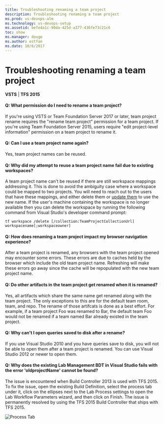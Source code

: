 ```yaml
---
title: Troubleshooting renaming a team project
description: Troubleshooting renaming a team project
ms.prod: vs-devops-alm
ms.technology: vs-devops-setup
ms.assetid: befe4a1c-90da-425d-a377-436fe73c21c6
toc: show
ms.manager: douge
ms.author: estfan
ms.date: 10/6/2017
---
```


# Troubleshooting renaming a team project

**VSTS** | **TFS 2015**


#### Q: What permission do I need to rename a team project?

If you're using VSTS or Team Foundation Server 2017 or later, team project rename requires the "rename team project" permission for a team project.
If you're using Team Foundation Server 2015, users require "edit project-level information" permission on a team project to rename it. 

#### Q: Can I use a team project name again?

Yes, team project names can be reused.

#### Q: Why did my attempt to reuse a team project name fail due to existing workspaces?

A team project name can't be reused if there are still workspace mappings addressing it. 
This is done to avoid the ambiguity case where a workspace could be mapped to two projects. 
You will need to reach out to the users that have these mappings, and either delete them or [update them](rename-team-project.md#tfvc-server) to use the new name. 
If the user's machine containing the workspace is no longer available then you can delete the workspace 
by running the following command from Visual Studio's developer command prompt:

```tf workspace /delete [/collection:TeamProjectCollectionUrl] workspacename[;workspaceowner]```


#### Q: How does renaming a team project impact my browser navigation experience?

After a team project is renamed, any browsers with the team project opened may encounter some errors. These errors are due to caches held by the browser which include the old team project name. 
Refreshing will make these errors go away since the cache will be repopulated with the new team project name.
	
#### Q: Do other artifacts in the team project get renamed when it is renamed?

Yes, all artifacts which share the same name get renamed along with the team project. The only exceptions to this are for the default team room, team, and repo. The rename of those artifcats is done as a best effort. 
For example, if a team project Foo was renamed to Bar, the default team Foo would not be renamed if a team named Bar already existed in the team project. 

#### Q: Why can't I open queries saved to disk after a rename?

If you use Visual Studio 2010 and you have queries save to disk, you will not be able to open them after a team project is renamed. You can use Visual Studio 2012 or newer to open them.

#### Q: Why does the existing Lab Management BDT in Visual Studio fails with the error 'oldprojectName' cannot be found?

The issue is encountered when Build Controller 2013 is used with TFS 2015. To fix the issue, open the existing Build Definition, select the process tab under it, click on the ellipses next to the Lab Process settings to
open the Lab Workflow Parameters wizard, and then click on Finish. The issue is permanently resolved by using the TFS 2015 Build Controller that ships with TFS 2015.

![Process Tab](_img/rename-team-project/lab-build-process.png)
